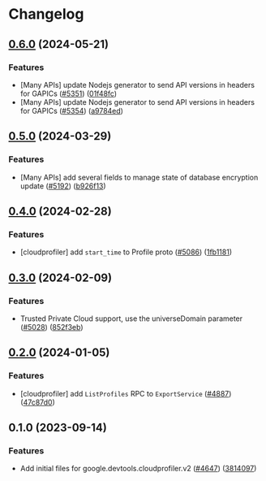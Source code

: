 # Changelog

## [0.6.0](https://github.com/googleapis/google-cloud-node/compare/cloudprofiler-v0.5.0...cloudprofiler-v0.6.0) (2024-05-21)


### Features

* [Many APIs] update Nodejs generator to send API versions in headers for GAPICs ([#5351](https://github.com/googleapis/google-cloud-node/issues/5351)) ([01f48fc](https://github.com/googleapis/google-cloud-node/commit/01f48fce63ec4ddf801d59ee2b8c0db9f6fb8372))
* [Many APIs] update Nodejs generator to send API versions in headers for GAPICs ([#5354](https://github.com/googleapis/google-cloud-node/issues/5354)) ([a9784ed](https://github.com/googleapis/google-cloud-node/commit/a9784ed3db6ee96d171762308bbbcd57390b6866))

## [0.5.0](https://github.com/googleapis/google-cloud-node/compare/cloudprofiler-v0.4.0...cloudprofiler-v0.5.0) (2024-03-29)


### Features

* [Many APIs] add several fields to manage state of database encryption update ([#5192](https://github.com/googleapis/google-cloud-node/issues/5192)) ([b926f13](https://github.com/googleapis/google-cloud-node/commit/b926f1326ea4df73c411dbeb7e529f8d9ccc3642))

## [0.4.0](https://github.com/googleapis/google-cloud-node/compare/cloudprofiler-v0.3.0...cloudprofiler-v0.4.0) (2024-02-28)


### Features

* [cloudprofiler] add `start_time` to Profile proto ([#5086](https://github.com/googleapis/google-cloud-node/issues/5086)) ([1fb1181](https://github.com/googleapis/google-cloud-node/commit/1fb1181f966a376c4e9f08dd779ec90aff059e80))

## [0.3.0](https://github.com/googleapis/google-cloud-node/compare/cloudprofiler-v0.2.0...cloudprofiler-v0.3.0) (2024-02-09)


### Features

* Trusted Private Cloud support, use the universeDomain parameter  ([#5028](https://github.com/googleapis/google-cloud-node/issues/5028)) ([852f3eb](https://github.com/googleapis/google-cloud-node/commit/852f3ebf065ee24e910580b9a1fc365acb3a744a))

## [0.2.0](https://github.com/googleapis/google-cloud-node/compare/cloudprofiler-v0.1.0...cloudprofiler-v0.2.0) (2024-01-05)


### Features

* [cloudprofiler] add `ListProfiles` RPC to `ExportService` ([#4887](https://github.com/googleapis/google-cloud-node/issues/4887)) ([47c87d0](https://github.com/googleapis/google-cloud-node/commit/47c87d04ca86a56a98a85fe71b362d068b8161b0))

## 0.1.0 (2023-09-14)


### Features

* Add initial files for google.devtools.cloudprofiler.v2 ([#4647](https://github.com/googleapis/google-cloud-node/issues/4647)) ([3814097](https://github.com/googleapis/google-cloud-node/commit/38140975dcfc5936032d05083eb3f7b9bfe93a7c))
